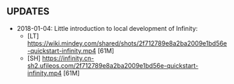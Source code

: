 ## UPDATES

* 2018-01-04: Little introduction to local development of Infinity:
    - [LT] https://wiki.mindey.com/shared/shots/2f712789e8a2ba2009e1bd56e-quickstart-infinity.mp4 [61M]
    - [SH] https://infinity.cn-sh2.ufileos.com/2f712789e8a2ba2009e1bd56e-quickstart-infinity.mp4 [61M]
